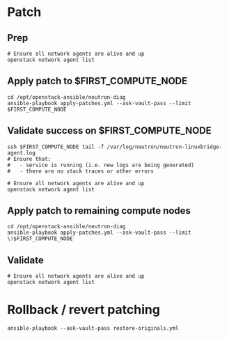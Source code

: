 # Patch

## Prep
```
# Ensure all network agents are alive and up
openstack network agent list
```

## Apply patch to $FIRST_COMPUTE_NODE
```
cd /opt/openstack-ansible/neutron-diag
ansible-playbook apply-patches.yml --ask-vault-pass --limit $FIRST_COMPUTE_NODE
```

## Validate success on $FIRST_COMPUTE_NODE
```
ssh $FIRST_COMPUTE_NODE tail -f /var/log/neutron/neutron-linuxbridge-agent.log
# Ensure that:
#   - service is running (i.e. new logs are being generated)
#   - there are no stack traces or other errors

# Ensure all network agents are alive and up
openstack network agent list
```

## Apply patch to remaining compute nodes
```
cd /opt/openstack-ansible/neutron-diag
ansible-playbook apply-patches.yml --ask-vault-pass --limit \!$FIRST_COMPUTE_NODE
```

## Validate
```
# Ensure all network agents are alive and up
openstack network agent list
```

# Rollback / revert patching

```
ansible-playbook --ask-vault-pass restore-originals.yml
``` 
